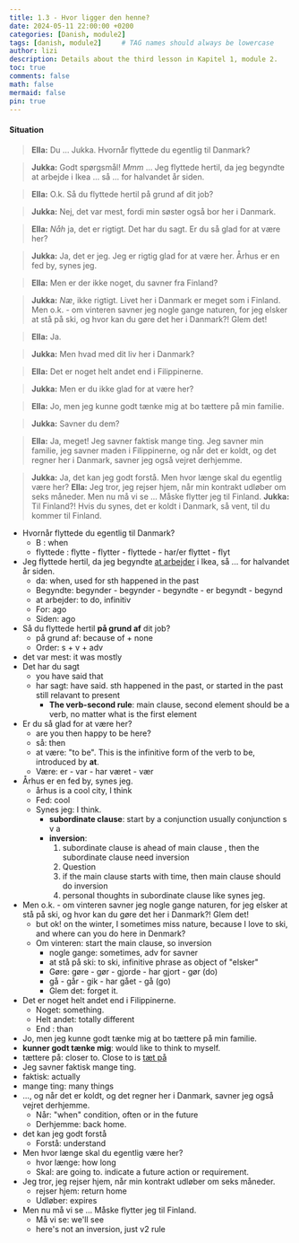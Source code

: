```yaml
---
title: 1.3 - Hvor ligger den henne?
date: 2024-05-11 22:00:00 +0200
categories: [Danish, module2]
tags: [danish, module2]     # TAG names should always be lowercase
author: lizi
description: Details about the third lesson in Kapitel 1, module 2.
toc: true
comments: false
math: false
mermaid: false
pin: true
---
```

#### Situation

> **Ella:** Du … Jukka. Hvornår flyttede du egentlig til Danmark?

> **Jukka:** Godt spørgsmål! *Mmm* … Jeg flyttede hertil, da jeg begyndte at arbejde i Ikea … så … for halvandet år siden.

> **Ella:** O.k. Så du flyttede hertil på grund af dit job?

> **Jukka:** Nej, det var mest, fordi min søster også bor her i Danmark.

> **Ella:** *Nåh* ja, det er rigtigt. Det har du sagt. Er du så glad for at være her?

> **Jukka:** Ja, det er jeg. Jeg er rigtig glad for at være her. Århus er en fed by, synes jeg.

> **Ella:** Men er der ikke noget, du savner fra Finland?

> **Jukka:** *Næ*, ikke rigtigt. Livet her i Danmark er meget som i Finland. Men o.k. - om vinteren savner jeg nogle gange naturen, for jeg elsker at stå på ski, og hvor kan du gøre det her i Danmark?! Glem det!

> **Ella:** Ja.

> **Jukka:** Men hvad med dit liv her i Danmark?

> **Ella:** Det er noget helt andet end i Filippinerne.

> **Jukka:** Men er du ikke glad for at være her?

> **Ella:** Jo, men jeg kunne godt tænke mig at bo tættere på min familie.

> **Jukka:** Savner du dem?

> **Ella:** Ja, meget! Jeg savner faktisk mange ting. Jeg savner min familie, jeg savner maden i Filippinerne, og når det er koldt, og det regner her i Danmark, savner jeg også vejret derhjemme.

> **Jukka:** Ja, det kan jeg godt forstå. Men hvor længe skal du egentlig være her?
> **Ella:** Jeg tror, jeg rejser hjem, når min kontrakt udløber om seks måneder. Men nu må vi se … Måske flytter jeg til Finland.
> **Jukka:** Til Finland?! Hvis du synes, det er koldt i Danmark, så vent, til du kommer til Finland.

- Hvornår flyttede du egentlig til Danmark?
  - B : when
  - flyttede : flytte  - flytter - flyttede - har/er flyttet - flyt
- Jeg flyttede hertil, da jeg begyndte <u>at arbejder</u> i Ikea, så ... for halvandet år siden.
  - da: when, used for sth happened in the past
  - Begyndte: begynder - begynder - begyndte - er begyndt - begynd
  -  at arbejder: to do, infinitiv
  - For: ago
  - Siden: ago
- Så du flyttede hertil **på grund af** dit job?
  - på grund af: because of + none
  - Order: s + v + adv
- det var mest: it was mostly
- Det har du sagt
  - you have said that
  - har sagt: have said. sth happened in the past, or started in the past still relavant to present
    - **The verb-second rule**: main clause, second element should be a verb, no matter what is the first element
- Er du så glad for at være her?
  - are you then happy to be here?
  - så: then
  - at være: "to be". This is the infinitive form of the verb to be, introduced by **at**.
  - Være:  er - var - har været - vær
- Århus er en fed by, synes jeg.
  - århus is a cool city, I think
  - Fed: cool
  - Synes jeg: I think. 
    - **subordinate clause**: start by a conjunction usually conjunction s v a
    - **inversion**: 
      1. subordinate clause is ahead of main clause , then the subordinate clause need inversion
      2.  Question
      3. if the main clause starts with time, then main clause should do inversion 
      4. personal thoughts in subordinate clause like synes jeg.
- Men o.k. - om vinteren savner jeg nogle gange naturen, for jeg elsker at stå på ski, og hvor kan du gøre det her i Danmark?! Glem det!
  - but ok! on the winter, I sometimes miss nature, because I love to ski, and where can you do here in Denmark?
  - Om vinteren: start the main clause, so inversion 
    - nogle gange: sometimes, adv for savner
    - at stå på ski: to ski, infinitive phrase as object of "elsker"
    - Gøre: gøre - gør - gjorde - har gjort - gør (do)
    - gå - går - gik - har gået - gå (go)
    - Glem det: forget it.
- Det er noget helt andet end i Filippinerne.
  - Noget: something.
  - Helt andet: totally different
  - End : than
-  Jo, men jeg kunne godt tænke mig at bo tættere på min familie.
  - **kunner godt tænke mig**: would like to think to myself. 
  - tættere på: closer to. Close to is <u>tæt på</u>
-  Jeg savner faktisk mange ting.
  - faktisk: actually
  - mange ting: many things
- ..., og når det er koldt, og det regner her i Danmark, savner jeg også vejret derhjemme.
  - Når: "when" condition, often or in the future
  - Derhjemme: back home.
- det kan jeg godt forstå
  - Forstå: understand
- Men hvor længe skal du egentlig være her?
  - hvor længe: how long 
  - Skal: are going to. indicate a future action or requirement.
- Jeg tror, jeg rejser hjem, når min kontrakt udløber om seks måneder.
  - rejser hjem: return home
  - Udløber: expires
- Men nu må vi se … Måske flytter jeg til Finland.
  - Må vi se: we'll see
  - here's not an inversion, just v2 rule

